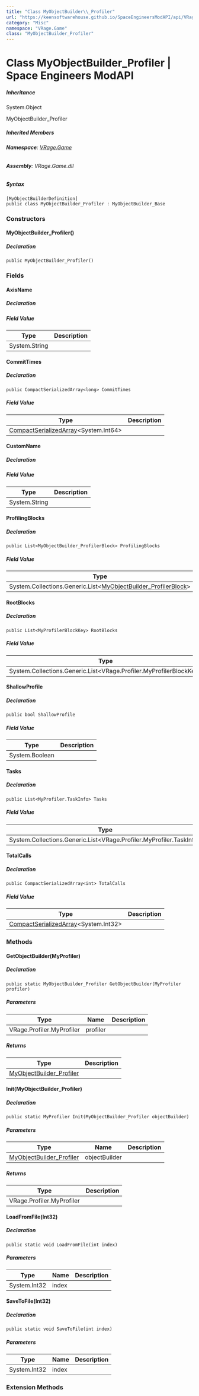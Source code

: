 ```yaml
---
title: "Class MyObjectBuilder\\_Profiler"
url: "https://keensoftwarehouse.github.io/SpaceEngineersModAPI/api/VRage.Game.MyObjectBuilder_Profiler.html"
category: "Misc"
namespace: "VRage.Game"
class: "MyObjectBuilder_Profiler"
---
```


# Class MyObjectBuilder\_Profiler | Space Engineers ModAPI

##### Inheritance

System.Object

MyObjectBuilder\_Profiler

##### Inherited Members

###### **Namespace**: [VRage.Game](https://keensoftwarehouse.github.io/SpaceEngineersModAPI/api/VRage.Game.html)

###### **Assembly**: VRage.Game.dll

##### Syntax

```
[MyObjectBuilderDefinition]
public class MyObjectBuilder_Profiler : MyObjectBuilder_Base
```

### Constructors

#### MyObjectBuilder\_Profiler()

##### Declaration

```
public MyObjectBuilder_Profiler()
```

### Fields

#### AxisName

##### Declaration

##### Field Value

| Type | Description |
| --- | --- |
| System.String |     |

#### CommitTimes

##### Declaration

```
public CompactSerializedArray<long> CommitTimes
```

##### Field Value

| Type | Description |
| --- | --- |
| [CompactSerializedArray](https://keensoftwarehouse.github.io/SpaceEngineersModAPI/api/VRage.Game.CompactSerializedArray-1.html)<System.Int64\> |     |

#### CustomName

##### Declaration

##### Field Value

| Type | Description |
| --- | --- |
| System.String |     |

#### ProfilingBlocks

##### Declaration

```
public List<MyObjectBuilder_ProfilerBlock> ProfilingBlocks
```

##### Field Value

| Type | Description |
| --- | --- |
| System.Collections.Generic.List<[MyObjectBuilder\_ProfilerBlock](https://keensoftwarehouse.github.io/SpaceEngineersModAPI/api/VRage.Game.MyObjectBuilder_ProfilerBlock.html)\> |     |

#### RootBlocks

##### Declaration

```
public List<MyProfilerBlockKey> RootBlocks
```

##### Field Value

| Type | Description |
| --- | --- |
| System.Collections.Generic.List<VRage.Profiler.MyProfilerBlockKey\> |     |

#### ShallowProfile

##### Declaration

```
public bool ShallowProfile
```

##### Field Value

| Type | Description |
| --- | --- |
| System.Boolean |     |

#### Tasks

##### Declaration

```
public List<MyProfiler.TaskInfo> Tasks
```

##### Field Value

| Type | Description |
| --- | --- |
| System.Collections.Generic.List<VRage.Profiler.MyProfiler.TaskInfo\> |     |

#### TotalCalls

##### Declaration

```
public CompactSerializedArray<int> TotalCalls
```

##### Field Value

| Type | Description |
| --- | --- |
| [CompactSerializedArray](https://keensoftwarehouse.github.io/SpaceEngineersModAPI/api/VRage.Game.CompactSerializedArray-1.html)<System.Int32\> |     |

### Methods

#### GetObjectBuilder(MyProfiler)

##### Declaration

```
public static MyObjectBuilder_Profiler GetObjectBuilder(MyProfiler profiler)
```

##### Parameters

| Type | Name | Description |
| --- | --- | --- |
| VRage.Profiler.MyProfiler | profiler |     |

##### Returns

| Type | Description |
| --- | --- |
| [MyObjectBuilder\_Profiler](https://keensoftwarehouse.github.io/SpaceEngineersModAPI/api/VRage.Game.MyObjectBuilder_Profiler.html) |     |

#### Init(MyObjectBuilder\_Profiler)

##### Declaration

```
public static MyProfiler Init(MyObjectBuilder_Profiler objectBuilder)
```

##### Parameters

| Type | Name | Description |
| --- | --- | --- |
| [MyObjectBuilder\_Profiler](https://keensoftwarehouse.github.io/SpaceEngineersModAPI/api/VRage.Game.MyObjectBuilder_Profiler.html) | objectBuilder |     |

##### Returns

| Type | Description |
| --- | --- |
| VRage.Profiler.MyProfiler |     |

#### LoadFromFile(Int32)

##### Declaration

```
public static void LoadFromFile(int index)
```

##### Parameters

| Type | Name | Description |
| --- | --- | --- |
| System.Int32 | index |     |

#### SaveToFile(Int32)

##### Declaration

```
public static void SaveToFile(int index)
```

##### Parameters

| Type | Name | Description |
| --- | --- | --- |
| System.Int32 | index |     |

### Extension Methods